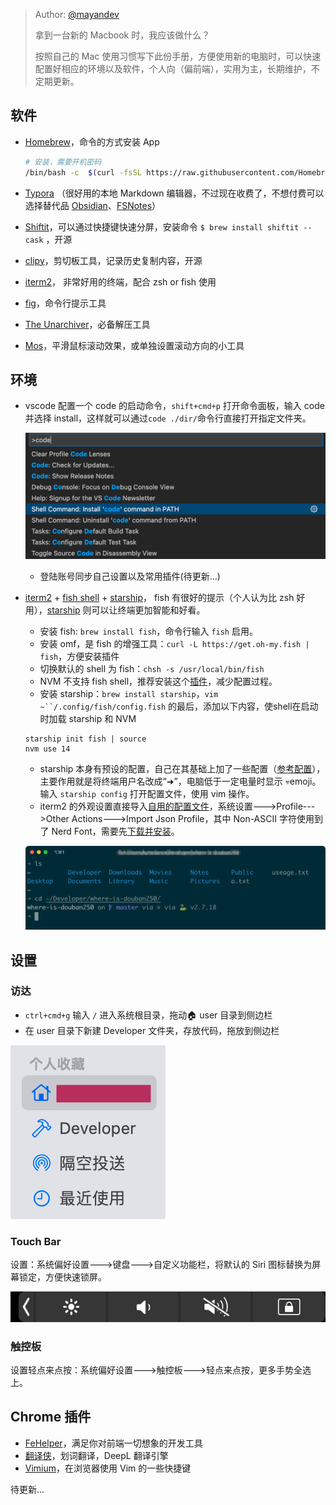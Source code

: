 > Author: [@mayandev](https://github.com/mayandev)
> 
> 拿到一台新的 Macbook 时，我应该做什么？
> 
> 按照自己的 Mac 使用习惯写下此份手册，方便使用新的电脑时，可以快速配置好相应的环境以及软件，个人向（偏前端），实用为主，长期维护，不定期更新。

## 软件

-   [Homebrew](https://brew.sh/)，命令的方式安装 App
    
    ```Bash
    # 安装，需要开机密码
    /bin/bash -c  $(curl -fsSL https://raw.githubusercontent.com/Homebrew/install/master/install.sh) 
    ```
-   [Typora](https://typora.io/#download) （很好用的本地 Markdown 编辑器，不过现在收费了，不想付费可以选择替代品 [Obsidian](https://obsidian.md/)、[FSNotes](https://github.com/glushchenko/fsnotes)）
-   [Shiftit](https://github.com/fikovnik/ShiftIt)，可以通过快捷键快速分屏，安装命令 `$ brew install shiftit --cask` ，开源
-   [clipy](https://clipy-app.com/)，剪切板工具，记录历史复制内容，开源
-   [iterm2](https://iterm2.com/)， 非常好用的终端，配合 zsh or fish 使用
-   [fig](https://fig.io/)，命令行提示工具
-   [The Unarchiver](https://theunarchiver.com/)，必备解压工具
-   [Mos](https://github.com/Caldis/Mos)，平滑鼠标滚动效果，或单独设置滚动方向的小工具
    

## 环境

-   vscode 配置一个 code 的启动命令，`shift+cmd+p` 打开命令面板，输入 code 并选择 install，这样就可以通过`code ./dir/`命令行直接打开指定文件夹。
		
    ![](./images/vscode.png)

    -   登陆账号同步自己设置以及常用插件(待更新...)
-   [iterm2](https://iterm2.com/) + [fish shell](https://fishshell.com/) + [starship](https://starship.rs/)， fish 有很好的提示（个人认为比 zsh 好用），[starship](https://starship.rs/) 则可以让终端更加智能和好看。
    -   安装 fish: `brew install fish`，命令行输入 `fish` 启用。
    -   安装 omf，是 fish 的增强工具：`curl -L https://get.oh-my.fish | fish`，方便安装插件
    -   切换默认的 shell 为 fish：`chsh -s /usr/local/bin/fish`
    -   NVM 不支持 fish shell，推荐安装这个[插件](https://github.com/jorgebucaran/nvm.fish)，减少配置过程。
    -   安装 starship：`brew install starship`，`vim ~``/.config/fish/config.fish` 的最后，添加以下内容，使shell在启动时加载 starship 和 NVM
    ```Plaintext
    starship init fish | source
    nvm use 14
    ```
    -   starship 本身有预设的配置，自己在其基础上加了一些配置（[参考配置](https://github.com/Mayandev/macbook-starter-handbook/blob/main/starship.toml)），主要作用就是将终端用户名改成“➜”，电脑低于一定电量时显示 💀emoji。输入 `starship config` 打开配置文件，使用 vim 操作。
    -   iterm2 的外观设置直接导入[自用的配置文件](https://github.com/Mayandev/macbook-starter-handbook/blob/main/iterm2_config.json)，系统设置--->Profile--->Other Actions--->Import Json Profile，其中 Non-ASCII 字符使用到了 Nerd Font，需要先[下载并安装](https://github.com/ryanoasis/nerd-fonts/releases/download/v2.1.0/FantasqueSansMono.zip)。
    
    ![](./images/iterm2.png)
    

## 设置

### 访达

-   `ctrl+cmd+g` 输入 `/` 进入系统根目录，拖动🏠 user 目录到侧边栏
-   在 user 目录下新建 Developer 文件夹，存放代码，拖放到侧边栏

![](./images/finder.png)

### Touch Bar

设置：系统偏好设置--->键盘--->自定义功能栏，将默认的 Siri 图标替换为屏幕锁定，方便快速锁屏。

![](./images/touchbar.png)

### 触控板

设置轻点来点按：系统偏好设置--->触控板--->轻点来点按，更多手势全选上。

## Chrome 插件

- [FeHelper](https://chrome.google.com/webstore/detail/fehelper%E5%89%8D%E7%AB%AF%E5%8A%A9%E6%89%8B/pkgccpejnmalmdinmhkkfafefagiiiad?utm_source=chrome-ntp-icon)，满足你对前端一切想象的开发工具
- [翻译侠](https://chrome.google.com/webstore/detail/%E7%BF%BB%E8%AF%91%E4%BE%A0%EF%BC%88translate-man%EF%BC%89plus/fmiefmaepcnjahoajkfckenfngfehhma?hl=zh-CN)，划词翻译，DeepL 翻译引擎
- [Vimium](https://chrome.google.com/webstore/detail/vimium/dbepggeogbaibhgnhhndojpepiihcmeb)，在浏览器使用 Vim 的一些快捷键

待更新...
